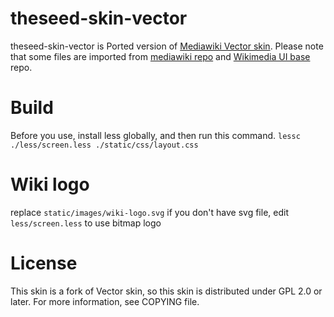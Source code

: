 # theseed-skin-vector
theseed-skin-vector is Ported version of [Mediawiki Vector skin](https://www.mediawiki.org/wiki/Skin:Vector).
Please note that some files are imported from [mediawiki repo](https://phabricator.wikimedia.org/source/mediawiki/browse/master/) and [Wikimedia UI base](https://phabricator.wikimedia.org/source/wikimedia-ui-base/repository/master/) repo.

# Build
Before you use, install less globally, and then run this command.
`
lessc ./less/screen.less ./static/css/layout.css
`

# Wiki logo
replace `static/images/wiki-logo.svg`
if you don't have svg file, edit `less/screen.less` to use bitmap logo

# License
This skin is a fork of Vector skin, so this skin is distributed under GPL 2.0 or later. For more information, see COPYING file.